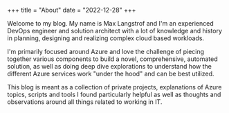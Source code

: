 +++
title = "About"
date = "2022-12-28"
+++

Welcome to my blog. My name is Max Langstrof and I'm an experienced DevOps engineer and solution architect with a lot of knowledge and history in planning, designing and realizing complex cloud based workloads.

I'm primarily focused around Azure and love the challenge of piecing together various components to build a novel, comprehensive, automated solution, as well as doing deep dive explorations to understand how the different Azure services work "under the hood" and can be best utilized.

This blog is meant as a collection of private projects, explanations of Azure topics, scripts and tools I found particularly helpful as well as thoughts and observations around all things related to working in IT.


